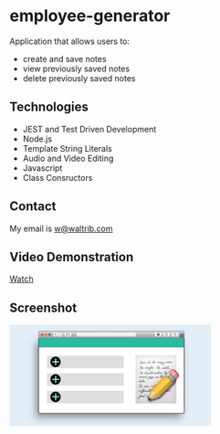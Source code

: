 # employee-generator

Application that allows users to:
- create and save notes
- view previously saved notes
- delete previously saved notes

## Technologies
- JEST and Test Driven Development
- Node.js
- Template String Literals
- Audio and Video Editing
- Javascript
- Class Consructors

## Contact
My email is w@waltrib.com

## Video Demonstration

[Watch](https://waltribeiro.github.io/node-employee/)

## Screenshot

<img src="img/screenshot.png" width="70%">
